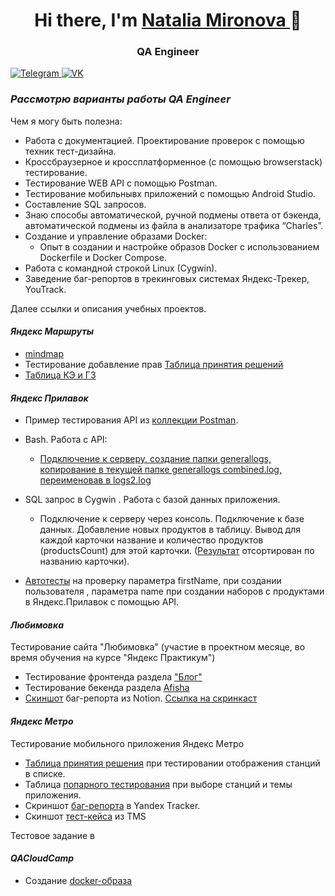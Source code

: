 <h1 align="center"> Hi there, I'm <a href="https://github.com/NataliaMiro" target="_blank"> Natalia Mironova </a>👋
  <h3 align="center">QA Engineer</h3>
  
<a href="https://t.me/natalym82">
<img src="https://img.shields.io/badge/Telegram-2CA5E0?style=for-the-badge&logo=telegram&logoColor=white" alt="Telegram"/>
</a>

<a href="https://m.vk.com/id23007195">
<img src="https://img.shields.io/badge/вконтакте-%232E87FB.svg?&style=for-the-badge&logo=vk&logoColor=white" alt="VK"/>
</a>

<!--
**NataliaMiro/NataliaMiro** is a ✨ _special_ ✨ repository because its `README.md` (this file) appears on your GitHub profile.
-->


 ***<H3>Рассмотрю варианты работы QA Engineer</H3>*** 

Чем я могу быть полезна:
+ Работа с документацией. Проектирование проверок с помощью техник тест-дизайна.
+ Кроссбраузерное и кроссплатформенное (с помощью browserstack) тестирование.
+ Тестирование WEB API с помощью Postman.
+ Тестирование мобильнывх приложений с помощью Android Studio.
+ Составление SQL запросов.
+ Знаю способы автоматической, ручной подмены ответа от бэкенда, автоматической подмены из файла в анализаторе трафика “Charles”.
+ Создание и управление образами Docker:
  - Опыт в создании и настройке образов Docker с использованием Dockerfile и Docker Compose.
+ Работа с командной строкой Linux (Cygwin).
+ Заведение баг-репортов в трекинговых системах Яндекс-Трекер, YouTrack.


Далее ссылки и описания учебных проектов.

_<H4>Яндекс Маршруты</H4>_

+ [mindmap](https://drive.google.com/file/d/1zugsU3w8kl3shCom-4IjEPpCuLjsQe9-/view?usp=sharing)
+ Тестирование добавление прав [Таблица принятия решений](https://docs.google.com/spreadsheets/d/1faFDAP5fOFjK7RjVTKU7msuO5KX-7U_LCUvWSosJS-8/edit?usp=sharing)
+ [Таблица КЭ и ГЗ](https://drive.google.com/file/d/1YuiXBQ6BVNAe5AbMUUpWw3SPYCXjuk8D/view?usp=sharing)

_<H4>Яндекс Прилавок</H4>_

+ Пример тестирования API из [коллекции Postman](https://drive.google.com/file/d/100HCU7I1KKvAaDIiqky1cgidFMv6VcpH/view?usp=sharing).
+ Bash. Работа с API:
  - [Подключение к серверу, создание папки generallogs, копирование в текущей
папке generallogs combined.log, переименовав в logs2.log](https://drive.google.com/file/d/1139cPsmjBc3rX_0z68J7vnQ5BbS3u-TO/view?usp=sharing)

+ SQL запрос в Cygwin . Работа с базой данных приложения.
  - Подключение к серверу через консоль. Подключение к базе данных.
Добавление новых продуктов в таблицу. Вывод для каждой карточки
название и количество продуктов (productsCount) для этой карточки.
([Результат](https://drive.google.com/file/d/1kz9Pz9m8SyHmyoiDxECUEX7IF_L_7Z4f/view?usp=sharing) отсортирован по названию карточки).
+ [Автотесты](https://github.com/NataliaMiro/yandex_api_stand_tests) на проверку параметра firstName,  при создании пользователя , параметра name при создании наборов с продуктами в Яндекс.Прилавок с помощью API.


_<H4>Любимовка</H4>_
Тестирование сайта "Любимовка" (участие в проектном месяце, во время обучения на курсе "Яндекс Практикум")
+ Тестирование фронтенда раздела ["Блог"](https://docs.google.com/spreadsheets/d/1vLXg9u08i6fBnkBC7do2f0iUAFEB1RKzRBnOWuxWzy8/edit?usp=sharing)
+ Тестирование бекенда раздела [Afisha](https://docs.google.com/spreadsheets/d/1i1sBzZeM_2WjNj_Zy9_WgLLMolI2sncJE7cN3W8Fyrk/edit?usp=sharing)
+ [Скиншот](https://docs.google.com/document/d/1c9oMsovJuvBuyf0coN7GXplpWBD_KbZEELjo89ZGz24/edit?usp=sharing) баг-репорта из Notion. [Cсылка на скринкаст](https://drive.google.com/file/d/127brSEm0NwA__Xctzsfuj1LyxcjoY-qf/view?usp=sharing)


_<H4>Яндекс Метро</H4>_
Тестирование мобильного приложения Яндекс Метро
+ [Таблица принятия решения](https://docs.google.com/spreadsheets/d/1-Q0suBxwXzD5qCgBYGT51sK81YNtLJopoEc32_pzoco/edit?usp=sharing) при тестировании отображения станций в списке.
+ Таблица [попарного тестирования](https://drive.google.com/file/d/1JDwy-VFf1gpKMEDUgkmY4H3YXnu36kWx/view?usp=sharing) при выборе станций и темы приложения.
+ Скриншот [баг-репорта](https://drive.google.com/file/d/1Nwcvfeu0VTZ9nJpOQ3iJU_0FeBU9ADT8/view?usp=sharing) в Yandex Tracker.
+ Скиншот [тест-кейса](https://drive.google.com/file/d/1HWoLvJpnLjHYhqh_5YF4ee6V5L-M8C-S/view?usp=sharing) из TMS


Тестовое задание в _<H4>QACloudCamp</H4>_
+ Создание [docker-образа](https://github.com/NataliaMiro/QACloudCampTestAssignment)
<!--
Here are some ideas to get you started:

- 🔭 I’m currently working on ...
- 🌱 I’m currently learning ...
- 👯 I’m looking to collaborate on ...
- 🤔 I’m looking for help with ...
- 💬 Ask me about ...
- 📫 How to reach me: ...
- 😄 Pronouns: ...
- ⚡ Fun fact: ...
-->
